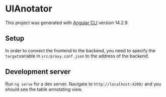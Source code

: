 # UIAnotator

This project was generated with [Angular CLI](https://github.com/angular/angular-cli) version 14.2.9.

## Setup

In order to connect the frontend to the backend, you need to specify the ```target```variable in ```src/proxy.conf.json``` to the address of the backend.

## Development server
Run `ng serve` for a dev server. Navigate to `http://localhost:4200/` and you should see the table annotating view. 

